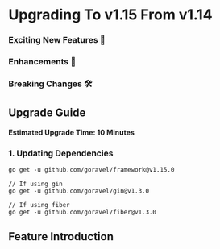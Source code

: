 # Upgrading To v1.15 From v1.14

### Exciting New Features 🎉

### Enhancements 🚀

### Breaking Changes 🛠

## Upgrade Guide

**Estimated Upgrade Time: 10 Minutes**

### 1. Updating Dependencies

```
go get -u github.com/goravel/framework@v1.15.0

// If using gin
go get -u github.com/goravel/gin@v1.3.0

// If using fiber
go get -u github.com/goravel/fiber@v1.3.0
```

## Feature Introduction
